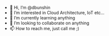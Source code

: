 - 👋 Hi, I’m @dbunshin
- 👀 I’m interested in Cloud Architecture, IoT etc...
- 🌱 I’m currently learning anything
- 💞️ I’m looking to collaborate on anything
- 📫 How to reach me, just call me ;)
